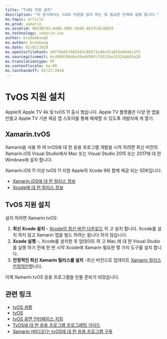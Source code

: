 ```yaml
---
title: "TvOS 지원 설치"
description: "이 문서에서는 tvOS 지원을 설치 하는 데 필요한 단계에 설명 합니다."
ms.topic: article
ms.prod: xamarin
ms.assetid: 0819DC93-A46B-49DC-A566-8E27CAE1B829
ms.technology: xamarin-ios
author: bradumbaugh
ms.author: brumbaug
ms.date: 02/02/2018
ms.openlocfilehash: b9ffbbb5f082503c8b571ed0c6fa835e60d4c3f5
ms.sourcegitcommit: 6cd40d190abe38edd50fc74331be15324a845a28
ms.translationtype: MT
ms.contentlocale: ko-KR
ms.lasthandoff: 02/27/2018
---
```

# <a name="installing-tvos-support"></a>TvOS 지원 설치

Apple의 Apple TV 4k 및 tvOS 11 출시 했습니다. Apple TV 플랫폼은 다양 한 앱을 만들고 Apple TV 기본 제공 앱 스토어를 통해 해제할 수 있도록 개발자에 게 열기.

## <a name="xamarintvos"></a>Xamarin.tvOS

Xamarin을 사용 하 여 tvOS에 대 한 응용 프로그램 개발을 시작 하려면 최신 버전의 Xamarin.iOS Visual Studio에서 Mac 또는 Visual Studio 2015 또는 2017에 대 한 Windows에 설치 합니다.  

Xamarin.iOS 11 이상 tvOS 11 지원 Apple의 Xcode 9와 함께 제공 되는 SDK입니다. 

- [Xamarin.iOS에 대 한 릴리스 정보](https://developer.xamarin.com/releases/ios/)
- [Xcode에 대 한 릴리스 정보](https://developer.apple.com/library/content/releasenotes/DeveloperTools/RN-Xcode/Chapters/Introduction.html#//apple_ref/doc/uid/TP40001051-CH1-SW876)

## <a name="installing-tvos-support"></a>TvOS 지원 설치

설치 하려면 Xamarin.tvOS:

1. **최신 Xcode 설치** – [Xcode의 최신 버전 다운로드](https://developer.apple.com/xcode/download/) 하 고 설치 합니다. Xcode를 설치 하지 않고 Xamarin 앱을 빌드 하려는 됩니다 하지 않습니다. 
2. **Xcode 실행** –, Xcode를 설치한 후 업데이트 하 고 Mac.에 대 한 Visual Studio를 실행 하기 전에 한 번 시작 Xcode에 Xamarin 필요한 몇 가지 도구를 설치 합니다.
3. **안정적인 최신 Xamarin 릴리스를 설치** -최신 버전으로 업데이트 [Xamarin 릴리스 안정적인](https://developer.xamarin.com/recipes/cross-platform/ide/change_updates_channel/)합니다.

이제 Xamarin.tvOS 응용 프로그램을 만들 준비가 되었습니다. 



## <a name="related-links"></a>관련 링크

- [tvOS 샘플](https://developer.xamarin.com/samples/tvos/all/)
- [tvOS](https://developer.apple.com/tvos/)
- [tvOS 휴먼 인터페이스 지침](https://developer.apple.com/tvos/human-interface-guidelines/)
- [TvOS에 대 한 응용 프로그램 프로그래밍 가이드](https://developer.apple.com/library/prerelease/tvos/documentation/General/Conceptual/AppleTV_PG/)
- [Xamarin (비디오)는 tvOS에 대 한 응용 프로그램 구축](https://university.xamarin.com/lightninglectures/tvos-with-xamarin)
